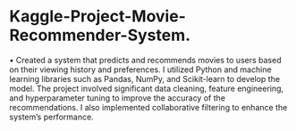# Kaggle-Project-Movie-Recommender-System.

•	Created a system that predicts and recommends movies to users based on their viewing history and preferences. I utilized Python and machine learning libraries such as Pandas, NumPy, and Scikit-learn to develop the model. The project involved significant data cleaning, feature engineering, and hyperparameter tuning to improve the accuracy of the recommendations. I also implemented collaborative filtering to enhance the system’s performance.
